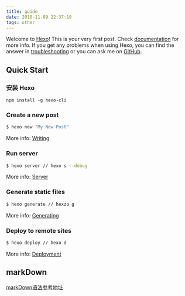 ```yaml
---
title: guide
date: 2018-11-09 22:37:19
tags: other
---
```

Welcome to [Hexo](https://hexo.io/)! This is your very first post. Check [documentation](https://hexo.io/docs/) for more info. If you get any problems when using Hexo, you can find the answer in [troubleshooting](https://hexo.io/docs/troubleshooting.html) or you can ask me on [GitHub](https://github.com/hexojs/hexo/issues).

## Quick Start

### 安装 Hexo

```
npm install -g hexo-cli

```

### Create a new post

``` bash
$ hexo new "My New Post" 
```

More info: [Writing](https://hexo.io/docs/writing.html)

### Run server

``` bash
$ hexo server // hexo s --debug
```

More info: [Server](https://hexo.io/docs/server.html)

### Generate static files

``` bash
$ hexo generate // hexzo g
```

More info: [Generating](https://hexo.io/docs/generating.html)

### Deploy to remote sites

``` bash
$ hexo deploy // hexo d
```

More info: [Deployment](https://hexo.io/docs/deployment.html)


##  markDown

[markDown语法参考地址](https://www.appinn.com/markdown/)